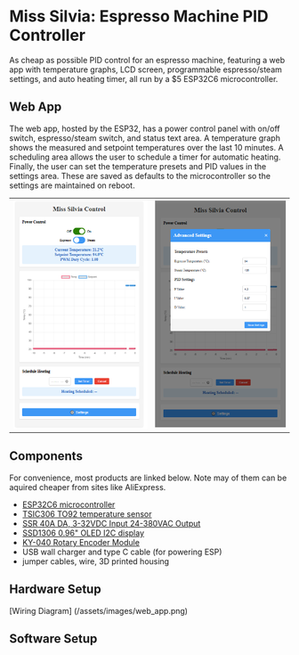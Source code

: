 # Miss Silvia: Espresso Machine PID Controller
As cheap as possible PID control for an espresso machine, featuring a web app with temperature graphs, LCD screen, programmable espresso/steam settings, and auto heating timer, all run by a $5 ESP32C6 microcontroller.

## Web App
The web app, hosted by the ESP32, has a power control panel with on/off switch, espresso/steam switch, and status text area. A temperature graph shows the measured and setpoint temperatures over the last 10 minutes. A scheduling area allows the user to schedule a timer for automatic heating. Finally, the user can set the temperature presets and PID values in the settings area. These are saved as defaults to the microcontroller so the settings are maintained on reboot.
<table><tr><td><img src="/assets/images/web_app.png"></td><td><img src="/assets/images/settings.png"></td></tr></table>

## Components
For convenience, most products are linked below. Note may of them can be aquired cheaper from sites like AliExpress.
- [ESP32C6 microcontroller](https://www.amazon.com/ESP32C6-Supports-Bluetooth-802-15-4-Microsoft/dp/B0D2NKVB34/ref=sr_1_1_sspa?crid=1G8DETU5OQVYS&dib=eyJ2IjoiMSJ9.51pJXpI7mfeiAGyq_6CySDZmSRHQJRm6hHmIh9DZ41u1FndhflO0eRL58xLqVR1h_JZORSmAjC5sYTg_o1vmDJHnDrYyT4kS88Ccbirwm5LB4__acs05thvHGpE5J1TMaiiRtvUQ_2hW6b5LS3mIxC4AQebVqV7Yw02F_bC_aX5Kkx5npfwadCe7hlZ2o5kij26KegNTsAW0R7sugc4ztb930vDw6PmqavI6XdK-ImM.hqglGugKZA03uZ41CM1qhY49eAunwxPYbazde0I9PtE&dib_tag=se&keywords=esp32c6&qid=1753636497&sprefix=esp32c%2Caps%2C159&sr=8-1-spons&sp_csd=d2lkZ2V0TmFtZT1zcF9hdGY&th=1)
- [TSIC306 TO92 temperature sensor](https://www.digikey.com/en/products/detail/innovative-sensor-technology-usa-division/TSIC-306-TO92/13181022)
- [SSR 40A DA, 3-32VDC Input 24-380VAC Output](https://www.amazon.com/Inkbird-Solid-Thermostat-Temperature-Controller/dp/B00HV974KC/ref=sr_1_1_sspa?dib=eyJ2IjoiMSJ9.BluIUXK8iU962y3Kd1dSIMCT09ZyqSoW1JAx7ilXVRRpHc2iiPlePi6MOX1_AKunmnnhAdIf62Nb97L6uWMEQB9ud76t3Ph7--KP5fYRejEHh915i71B29lKYwKqrm4g0xxvSYpR7MSigWFfljBaeNhX6_LHVE7wiTnR_1B45ami3L-6zycTACt5x56tGZ4FVdMhd7Hs1owci13k9ywUOxjiT09jhdFNKKYmMNIzoJg.7M8Urpt00XvmKEQW1RcY1Q-DE3WZk_OGK3XMUqmrQfM&dib_tag=se&keywords=ssr+40+da&qid=1753633765&sr=8-1-spons&sp_csd=d2lkZ2V0TmFtZT1zcF9hdGY&psc=1)
- [SSD1306 0.96" OLED I2C display](https://www.amazon.com/Hosyond-Display-Self-Luminous-Compatible-Raspberry/dp/B09T6SJBV5?ref_=ast_sto_dp&th=1)
- [KY-040 Rotary Encoder Module](https://www.amazon.com/VILHTL-KY-040-Encoder-Development-Arduino%EF%BC%88Pack/dp/B0DNMFFTGX/ref=sr_1_1_sspa?crid=17DV33P1HROWF&dib=eyJ2IjoiMSJ9.kgY8Rvz4KDXdCnKIgtxIrQAfl_nj0FSD8fS7E3I3Rz0rnNe6ec2Ydy7ShTvfq9H4DF0NeT-_uk628EBHsr-JXRHlJIAaDddJ4kf7OkMvYpgnSVznPnXsToiX-Ybndj4D-6B4WCdLTublTVQjMIchR6D3LGTPoCxuJVOxuB1VvNYfcFXn7W50DceO-CNxcdmd.6q8NNlLorKvTxiK1ceRBZgaomiewn6d3G76TXCGNHVE&dib_tag=se&keywords=KY-040+Rotary+Encoder+Module&qid=1753636707&s=electronics&sprefix=ky-040+rotary+encoder+module%2Celectronics%2C129&sr=1-1-spons&sp_csd=d2lkZ2V0TmFtZT1zcF9hdGY&psc=1)
- USB wall charger and type C cable (for powering ESP)
- jumper cables, wire, 3D printed housing

## Hardware Setup
[Wiring Diagram] (/assets/images/web_app.png)

## Software Setup

